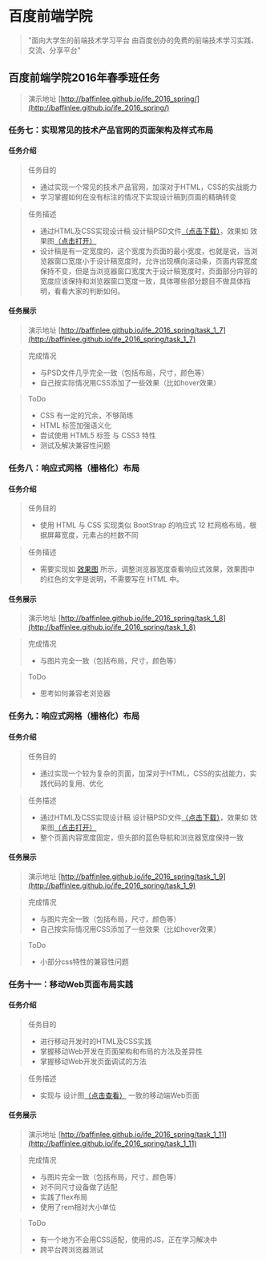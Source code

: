# 百度前端学院

> "面向大学生的前端技术学习平台
> 由百度创办的免费的前端技术学习实践、交流、分享平台" 

## 百度前端学院2016年春季班任务
> 演示地址 [http://baffinlee.github.io/ife_2016_spring/](http://baffinlee.github.io/ife_2016_spring/)

### 任务七：实现常见的技术产品官网的页面架构及样式布局
#### 任务介绍
>任务目的
> * 通过实现一个常见的技术产品官网，加深对于HTML，CSS的实战能力
> * 学习掌握如何在没有标注的情况下实现设计稿到页面的精确转变

> 任务描述
> * 通过HTML及CSS实现设计稿 设计稿PSD文件[（点击下载）](http://7xrp04.com1.z0.glb.clouddn.com/task_1_7_1.psd)，效果如 效果图[（点击打开）](http://7xrp04.com1.z0.glb.clouddn.com/task_1_7_2.jpg)
> * 设计稿是有一定宽度的，这个宽度为页面的最小宽度，也就是说，当浏览器窗口宽度小于设计稿宽度时，允许出现横向滚动条，页面内容宽度保持不变，但是当浏览器窗口宽度大于设计稿宽度时，页面部分内容的宽度应该保持和浏览器窗口宽度一致，具体哪些部分题目不做具体指明，看看大家的判断如何。

#### 任务展示
> 演示地址 [http://baffinlee.github.io/ife_2016_spring/task_1_7](http://baffinlee.github.io/ife_2016_spring/task_1_7)

> 完成情况
> * 与PSD文件几乎完全一致（包括布局，尺寸，颜色等）
> * 自己按实际情况用CSS添加了一些效果（比如hover效果）

> ToDo
> * CSS 有一定的冗余，不够简练
> * HTML 标签加强语义化
> * 尝试使用 HTML5 标签 与 CSS3 特性
> * 测试及解决兼容性问题

### 任务八：响应式网格（栅格化）布局
#### 任务介绍
>任务目的
> * 使用 HTML 与 CSS 实现类似 BootStrap 的响应式 12 栏网格布局，根据屏幕宽度，元素占的栏数不同

> 任务描述
> * 需要实现如 [效果图](http://7xrp04.com1.z0.glb.clouddn.com/task_1_8_1.png) 所示，调整浏览器宽度查看响应式效果，效果图中的红色的文字是说明，不需要写在 HTML 中。

#### 任务展示
> 演示地址 [http://baffinlee.github.io/ife_2016_spring/task_1_8](http://baffinlee.github.io/ife_2016_spring/task_1_8)

> 完成情况
> * 与图片完全一致（包括布局，尺寸，颜色等）

> ToDo
> * 思考如何兼容老浏览器

### 任务九：响应式网格（栅格化）布局
#### 任务介绍
>任务目的
> * 通过实现一个较为复杂的页面，加深对于HTML，CSS的实战能力，实践代码的复用、优化

> 任务描述
> * 通过HTML及CSS实现设计稿 设计稿PSD文件[（点击下载）](http://7xrp04.com1.z0.glb.clouddn.com/task_1_9_1.psd)，效果如 效果图[（点击打开）](http://7xrp04.com1.z0.glb.clouddn.com/task_1_9_2.jpg)
> * 整个页面内容宽度固定，但头部的蓝色导航和浏览器宽度保持一致

#### 任务展示
> 演示地址 [http://baffinlee.github.io/ife_2016_spring/task_1_9](http://baffinlee.github.io/ife_2016_spring/task_1_9)

> 完成情况
> * 与图片完全一致（包括布局，尺寸，颜色等）
> * 自己按实际情况用CSS添加了一些效果（比如hover效果）

> ToDo
> * 小部分css特性的兼容性问题

### 任务十一：移动Web页面布局实践
#### 任务介绍
>任务目的
> * 进行移动开发时的HTML及CSS实践
> * 掌握移动Web开发在页面架构和布局的方法及差异性
> * 掌握移动Web开发页面调试的方法

> 任务描述
> * 实现与 设计图[（点击查看）](http://7xrp04.com1.z0.glb.clouddn.com/task_1_11_1.jpg) 一致的移动端Web页面

#### 任务展示
> 演示地址 [http://baffinlee.github.io/ife_2016_spring/task_1_11](http://baffinlee.github.io/ife_2016_spring/task_1_11)

> 完成情况
> * 与图片完全一致（包括布局，尺寸，颜色等）
> * 对不同尺寸设备做了适配
> * 实践了flex布局
> * 使用了rem相对大小单位

> ToDo
> * 有一个地方不会用CSS适配，使用的JS，正在学习解决中
> * 跨平台跨浏览器测试
